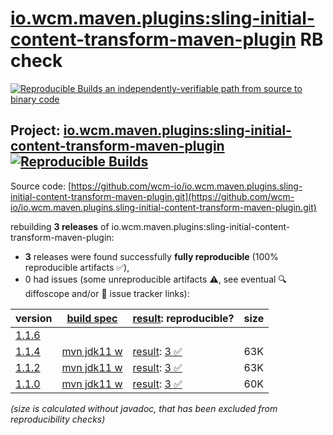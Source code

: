 [io.wcm.maven.plugins:sling-initial-content-transform-maven-plugin](https://central.sonatype.com/artifact/io.wcm.maven.plugins/sling-initial-content-transform-maven-plugin/versions) RB check
=======

[![Reproducible Builds](https://reproducible-builds.org/images/logos/rb.svg) an independently-verifiable path from source to binary code](https://reproducible-builds.org/)

## Project: [io.wcm.maven.plugins:sling-initial-content-transform-maven-plugin](https://central.sonatype.com/artifact/io.wcm.maven.plugins/sling-initial-content-transform-maven-plugin/versions) [![Reproducible Builds](https://img.shields.io/endpoint?url=https://raw.githubusercontent.com/jvm-repo-rebuild/reproducible-central/master/content/io/wcm/maven/plugins/sling-initial-content-transform-maven-plugin/badge.json)](https://github.com/jvm-repo-rebuild/reproducible-central/blob/master/content/io/wcm/maven/plugins/sling-initial-content-transform-maven-plugin/README.md)

Source code: [https://github.com/wcm-io/io.wcm.maven.plugins.sling-initial-content-transform-maven-plugin.git](https://github.com/wcm-io/io.wcm.maven.plugins.sling-initial-content-transform-maven-plugin.git)

rebuilding **3 releases** of io.wcm.maven.plugins:sling-initial-content-transform-maven-plugin:
- **3** releases were found successfully **fully reproducible** (100% reproducible artifacts :white_check_mark:),
- 0 had issues (some unreproducible artifacts :warning:, see eventual :mag: diffoscope and/or :memo: issue tracker links):

| version | [build spec](/BUILDSPEC.md) | [result](https://reproducible-builds.org/docs/jvm/): reproducible? | size |
| -- | --------- | ------ | -- |
| [1.1.6](https://central.sonatype.com/artifact/io.wcm.maven.plugins/sling-initial-content-transform-maven-plugin/1.1.6/pom) | | | |
| [1.1.4](https://central.sonatype.com/artifact/io.wcm.maven.plugins/sling-initial-content-transform-maven-plugin/1.1.4/pom) | [mvn jdk11 w](sling-initial-content-transform-maven-plugin-1.1.4.buildspec) | [result](sling-initial-content-transform-maven-plugin-1.1.4.buildinfo): [3 :white_check_mark: ](sling-initial-content-transform-maven-plugin-1.1.4.buildcompare) | 63K |
| [1.1.2](https://central.sonatype.com/artifact/io.wcm.maven.plugins/sling-initial-content-transform-maven-plugin/1.1.2/pom) | [mvn jdk11 w](sling-initial-content-transform-maven-plugin-1.1.2.buildspec) | [result](sling-initial-content-transform-maven-plugin-1.1.2.buildinfo): [3 :white_check_mark: ](sling-initial-content-transform-maven-plugin-1.1.2.buildcompare) | 63K |
| [1.1.0](https://central.sonatype.com/artifact/io.wcm.maven.plugins/sling-initial-content-transform-maven-plugin/1.1.0/pom) | [mvn jdk11 w](sling-initial-content-transform-maven-plugin-1.1.0.buildspec) | [result](sling-initial-content-transform-maven-plugin-1.1.0.buildinfo): [3 :white_check_mark: ](sling-initial-content-transform-maven-plugin-1.1.0.buildcompare) | 60K |

<i>(size is calculated without javadoc, that has been excluded from reproducibility checks)</i>
